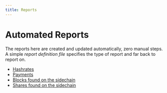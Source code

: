 ```yaml
---
title: Reports
---
```


# Automated Reports

The reports here are created and updated automatically, zero manual steps. A simple *report definition file* specifies the type of report and far back to report on.

* [Hashrates](/reports/hashrates/index.html)
* [Payments](/reports/payments/index.html)
* [Blocks found on the sidechain](/reports/blocksfound/index.html) 
* [Shares found on the sidechain](/reports/sharesfound/index.html) 










